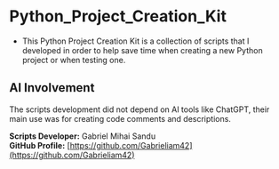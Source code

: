 # Python_Project_Creation_Kit



* This Python Project Creation Kit is a collection of scripts that I developed in order to help save time when creating a new Python project or when testing one.









## AI Involvement

The scripts development did not depend on AI tools like ChatGPT, their main use was for creating code comments and descriptions.



**Scripts Developer:** Gabriel Mihai Sandu  
**GitHub Profile:** [https://github.com/Gabrieliam42](https://github.com/Gabrieliam42)
